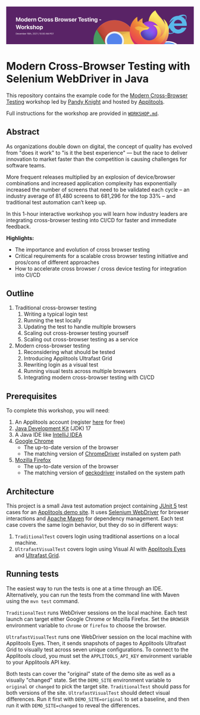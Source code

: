 ![Modern Cross-Browser Testing Workshop](images/modern-cbt-banner.png)

# Modern Cross-Browser Testing with Selenium WebDriver in Java

This repository contains the example code for the
[Modern Cross-Browser Testing](https://applitools.com/crossbrowser-testing-workshop/) workshop
led by [Pandy Knight](https://twitter.com/AutomationPanda)
and hosted by [Applitools](https://applitools.com/).

Full instructions for the workshop are provided in [`WORKSHOP.md`](WORKSHOP.md).


## Abstract

As organizations double down on digital,
the concept of quality has evolved from "does it work" to "is it the best experience"
— but the race to deliver innovation to market faster than the competition is causing challenges for software teams.

More frequent releases multiplied by an explosion of device/browser combinations and increased application complexity
has exponentially increased the number of screens that need to be validated each cycle –
an industry average of 81,480 screens to 681,296 for the top 33% –
and traditional test automation can’t keep up.

In this 1-hour interactive workshop
you will learn how industry leaders are integrating cross-browser testing into CI/CD
for faster and immediate feedback.

**Highlights:**

* The importance and evolution of cross browser testing
* Critical requirements for a scalable cross browser testing initiative and pros/cons of different approaches
* How to accelerate cross browser / cross device testing for integration into CI/CD


## Outline

1. Traditional cross-browser testing
   1. Writing a typical login test
   2. Running the test locally
   3. Updating the test to handle multiple browsers
   4. Scaling out cross-browser testing yourself
   5. Scaling out cross-browser testing as a service
2. Modern cross-browser testing
   1. Reconsidering what should be tested
   2. Introducing Applitools Ultrafast Grid
   3. Rewriting login as a visual test
   4. Running visual tests across multiple browsers
   5. Integrating modern cross-browser testing with CI/CD


## Prerequisites

To complete this workshop, you will need:

1. An Applitools account
   (register [here](https://auth.applitools.com/users/register) for free)
2. [Java Development Kit](https://www.oracle.com/java/technologies/downloads/) (JDK) 17 
3. A Java IDE like [IntelliJ IDEA](https://www.jetbrains.com/idea/)
4. [Google Chrome](https://www.google.com/chrome/)
   * The up-to-date version of the browser
   * The matching version of [ChromeDriver](https://chromedriver.chromium.org/) installed on system path
5. [Mozilla Firefox](https://www.mozilla.org/en-US/firefox/new/)
   * The up-to-date version of the browser
   * The matching version of [geckodriver](https://github.com/mozilla/geckodriver/releases) installed on the system path


## Architecture

This project is a small Java test automation project
containing [JUnit 5](https://junit.org/junit5/) test cases
for an [Applitools demo site](https://demo.applitools.com).
It uses [Selenium WebDriver](https://www.selenium.dev/documentation/webdriver/) for browser interactions
and [Apache Maven](https://search.maven.org/) for dependency management.
Each test case covers the same login behavior, but they do so in different ways:

1. `TraditionalTest` covers login using traditional assertions on a local machine.
2. `UltrafastVisualTest` covers login using Visual AI with [Applitools Eyes](https://applitools.com/products-eyes/)
   and [Ultrafast Grid](https://applitools.com/product-ultrafast-test-cloud/).


## Running tests

The easiest way to run the tests is one at a time through an IDE.
Alternatively, you can run the tests from the command line with Maven using the `mvn test` command.

`TraditionalTest` runs WebDriver sessions on the local machine.
Each test launch can target either Google Chrome or Mozilla Firefox.
Set the `BROWSER` environment variable to `chrome` or `firefox` to choose the browser.

`UltrafastVisualTest` runs one WebDriver session on the local machine with Applitools Eyes.
Then, it sends snapshots of pages to Applitools Ultrafast Grid to visually test across seven unique configurations.
To connect to the Applitools cloud,
you must set the `APPLITOOLS_API_KEY` environment variable to your Applitools API key.

Both tests can cover the "original" state of the demo site as well as a visually "changed" state.
Set the `DEMO_SITE` environment variable to `original` or `changed` to pick the target site.
`TraditionalTest` should pass for both versions of the site.
`UltrafastVisualTest` should detect visual differences.
Run it first with `DEMO_SITE=original` to set a baseline,
and then run it with `DEMO_SITE=changed` to reveal the differences.